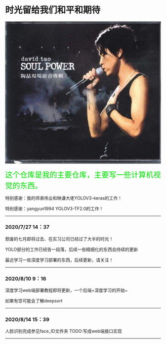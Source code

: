 # 时光留给我们和平和期待

<img src="./timg.jpg" alt="timg" style="zoom:150%;" />

<FONT SIZE = 5 color = grenn>这个仓库是我的主要仓库，主要写一些计算机视觉的东西。</FONT>

特别感谢：我的师弟伟业和映谦大佬YOLOV3-keras的工作！

特别感谢：yangyun1994 YOLOV3-TF2.0的工作！

---

### 2020/7/27 14：37 

颓废的七月即将过去、在实习公司已经过了大半的时光！

YOLO部分的工作已经告一段落，后续一些精细化的东西会持续的更新

最近学习一些深度学习部署的东西，后续更新，请关注！

---

### 2020/8/10  9：16

深度学习web端部署教程即将更新，一个后端+深度学习的开始~

如果有空可能会了解deepsort

---
### 2020/8/14  15：39

人脸识别完成参见face_ID文件夹
TODO:写成web端接口实现

---




